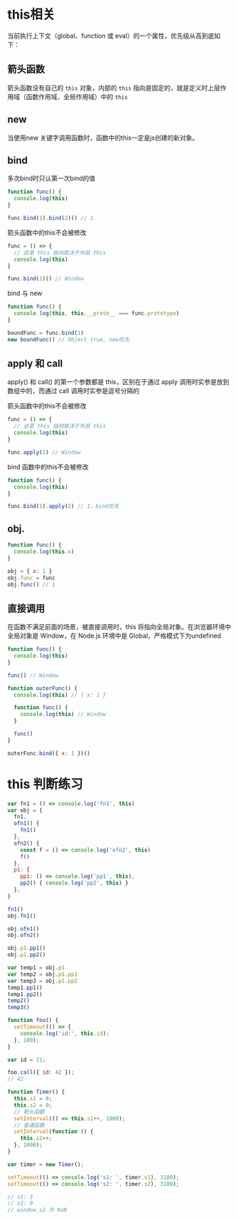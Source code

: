 # this相关
当前执行上下文（global、function 或 eval）的一个属性，优先级从高到底如下：

## 箭头函数

箭头函数没有自己的 `this` 对象，内部的 `this` 指向是固定的，就是定义时上层作用域（函数作用域、全局作用域）中的 `this`

## new

当使用new 关键字调用函数时，函数中的this一定是js创建的新对象。

## bind

多次bind时只认第一次bind的值
```js
function func() {
  console.log(this)
}

func.bind(1).bind(2)() // 1
```

箭头函数中的this不会被修改
```js
func = () => {
  // 这里 this 指向取决于外层 this
  console.log(this)
}

func.bind(1)() // Window
```

bind 与 new
```js
function func() {
  console.log(this, this.__proto__ === func.prototype)
}

boundFunc = func.bind(1)
new boundFunc() // Object true, new优先
```

## apply 和 call

apply() 和 call() 的第一个参数都是 this，区别在于通过 apply 调用时实参是放到数组中的，而通过 call 调用时实参是逗号分隔的

箭头函数中的this不会被修改
```js
func = () => {
  // 这里 this 指向取决于外层 this
  console.log(this)
}

func.apply(1) // Window
```

bind 函数中的this不会被修改
```js
function func() {
  console.log(this)
}

func.bind(1).apply(2) // 1，bind优先
```

## obj.
```js
function func() {
  console.log(this.x)
}

obj = { x: 1 }
obj.func = func
obj.func() // 1
```

## 直接调用
在函数不满足前面的场景，被直接调用时，this 将指向全局对象。在浏览器环境中全局对象是 Window，在 Node.js 环境中是 Global，严格模式下为undefined

```js
function func() {
  console.log(this)
}

func() // Window
```

```js
function outerFunc() {
  console.log(this) // { x: 1 }

  function func() {
    console.log(this) // Window
  }

  func()
}

outerFunc.bind({ x: 1 })()
```

# this 判断练习

```js
var fn1 = () => console.log('fn1', this)
var obj = {
  fn1,
  ofn1() {
    fn1()
  },
  ofn2() {
    const f = () => console.log('ofn2', this)
    f()
  },
  p1: {
    pp1: () => console.log('pp1', this),
    pp2() { console.log('pp2', this) }
  },
}

fn1()
obj.fn1()

obj.ofn1()
obj.ofn2()

obj.p1.pp1()
obj.p1.pp2()

var temp1 = obj.p1
var temp2 = obj.p1.pp1
var temp3 = obj.p1.pp2
temp1.pp1()
temp1.pp2()
temp2()
temp3()
```

```js
function foo() {
  setTimeout(() => {
    console.log('id:', this.id);
  }, 100);
}

var id = 21;

foo.call({ id: 42 });
// 42
```

```js
function Timer() {
  this.s1 = 0;
  this.s2 = 0;
  // 箭头函数
  setInterval(() => this.s1++, 1000);
  // 普通函数
  setInterval(function () {
    this.s2++;
  }, 1000);
}

var timer = new Timer();

setTimeout(() => console.log('s1: ', timer.s1), 3100);
setTimeout(() => console.log('s2: ', timer.s2), 3100);

// s1: 3
// s2: 0
// window.s2 为 NaN
```
